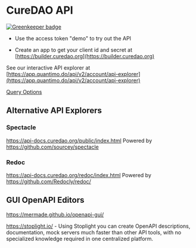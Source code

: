 # CureDAO API

[![Greenkeeper badge](https://badges.greenkeeper.io/CureDAO/docs.svg)](https://greenkeeper.io/)

- Use the access token "demo" to try out the API

* Create an app to get your client id and secret at
  [https://builder.curedao.org](https://builder.curedao.org)

See our interactive API explorer at [https://app.quantimo.do/api/v2/account/api-explorer](https://app.quantimo.do/api/v2/account/api-explorer)

[Query Options](query-options.md)

## Alternative API Explorers

### Spectacle

https://api-docs.curedao.org/public/index.html
Powered by https://github.com/sourcey/spectacle

### Redoc

https://api-docs.curedao.org/redoc/index.html
Powered by https://github.com/Redocly/redoc/

## GUI OpenAPI Editors

https://mermade.github.io/openapi-gui/

https://stoplight.io/ - Using Stoplight you can create OpenAPI descriptions, documentation, mock servers much faster than other API tools, with no specialized knowledge required in one centralized platform.

